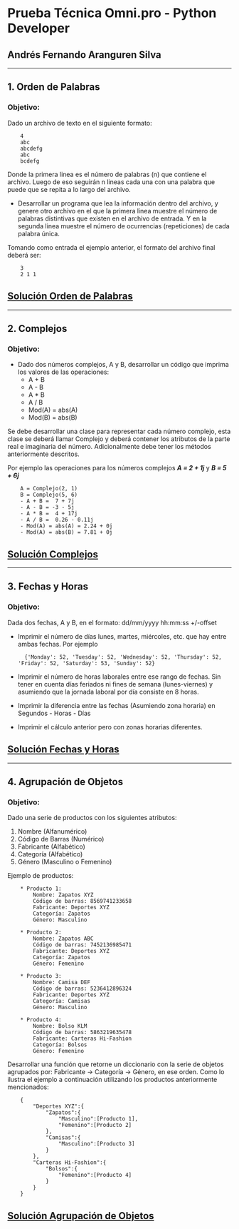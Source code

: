 #  Prueba Técnica Omni.pro - Python Developer
## Andrés Fernando Aranguren Silva
- --
## 1. Orden de Palabras 

### Objetivo:
Dado un archivo de texto en el siguiente formato:

        4
        abc
        abcdefg
        abc
        bcdefg
Donde la primera linea es el número de palabras (n) que contiene el archivo.
Luego de eso seguirán n lineas cada una con una palabra que puede que se repita a lo largo del archivo.

- Desarrollar un programa que lea la información dentro del archivo, y genere otro archivo en el que la primera linea
muestre el número de palabras distintivas que existen en el archivo de entrada.
Y en la segunda linea muestre el número de ocurrencias (repeticiones) de cada palabra única.

Tomando como entrada el ejemplo anterior, el formato del archivo final deberá ser:

        3
        2 1 1

## [Solución Orden de Palabras](https://github.com/afarangurens/OmniProTryout-Excercices/blob/main/OrdenDePalabras.py)
- --
## 2. Complejos

### Objetivo:

- Dado dos números complejos, A y B, desarrollar un código que imprima los valores de las operaciones:
    - A + B
    - A - B
    - A * B
    - A / B
    - Mod(A) = abs(A)
    - Mod(B) = abs(B)
    
Se debe desarrollar una clase para representar cada número complejo, esta clase se deberá llamar Complejo y deberá
contener los atributos de la parte real e imaginaria del número. Adicionalmente debe tener los métodos anteriormente
descritos.

Por ejemplo las operaciones para los números complejos ***A = 2 + 1j*** y ***B = 5 + 6j***

        A = Complejo(2, 1)
        B = Complejo(5, 6)
        - A + B =  7 + 7j
        - A - B = -3 - 5j
        - A * B =  4 + 17j
        - A / B =  0.26 - 0.11j
        - Mod(A) = abs(A) = 2.24 + 0j
        - Mod(A) = abs(B) = 7.81 + 0j

## [Solución Complejos](https://github.com/afarangurens/OmniProTryout-Excercices/blob/main/Complejos.py)
- --
## 3. Fechas y Horas

### Objetivo:
Dada dos fechas, A y B, en el formato: dd/mm/yyyy hh:mm:ss +/-offset

* Imprimir el número de días lunes, martes, miércoles, etc. que hay entre ambas fechas.
Por ejemplo
        
        {'Monday': 52, 'Tuesday': 52, 'Wednesday': 52, 'Thursday': 52, 'Friday': 52, 'Saturday': 53, 'Sunday': 52}

* Imprimir el número de horas laborales entre ese rango de fechas. Sin tener en cuenta días feriados ni fines de semana
  (lunes-viernes) y asumiendo que la jornada laboral por día consiste en 8 horas.
  
* Imprimir la diferencia entre las fechas (Asumiendo zona horaria) en Segundos - Horas - Días

* Imprimir el cálculo anterior pero con zonas horarias diferentes.

## [Solución Fechas y Horas](https://github.com/afarangurens/OmniProTryout-Excercices/blob/main/FechasYHoras.py)
- --
## 4. Agrupación de Objetos

### Objetivo:
Dado una serie de productos con los siguientes atributos:
1. Nombre (Alfanumérico)
2. Código de Barras (Numérico)
3. Fabricante (Alfabético)
4. Categoría (Alfabético)
5. Género (Masculino o Femenino)

Ejemplo de productos:

        * Producto 1:
            Nombre: Zapatos XYZ
            Código de barras: 8569741233658
            Fabricante: Deportes XYZ
            Categoría: Zapatos
            Género: Masculino

        * Producto 2:
            Nombre: Zapatos ABC
            Código de barras: 7452136985471
            Fabricante: Deportes XYZ
            Categoría: Zapatos
            Género: Femenino

        * Producto 3:
            Nombre: Camisa DEF
            Código de barras: 5236412896324
            Fabricante: Deportes XYZ
            Categoría: Camisas
            Género: Masculino

        * Producto 4:
            Nombre: Bolso KLM
            Código de barras: 5863219635478
            Fabricante: Carteras Hi-Fashion
            Categoría: Bolsos
            Género: Femenino

Desarrollar una función que retorne un diccionario con la serie de objetos agrupados por: Fabricante -> Categoría ->
Género, en ese orden. Como lo ilustra el ejemplo a continuación utilizando los productos anteriormente mencionados:

        {
            "Deportes XYZ":{
                "Zapatos":{
                    "Masculino":[Producto 1],
                    "Femenino":[Producto 2]
                },
                "Camisas":{
                    "Masculino":[Producto 3]
                }
            },
            "Carteras Hi-Fashion":{
                "Bolsos":{
                    "Femenino":[Producto 4]
                }
            }
        }

## [Solución Agrupación de Objetos](https://github.com/afarangurens/OmniProTryout-Excercices/blob/main/AgrupacionDeObjetos.py)